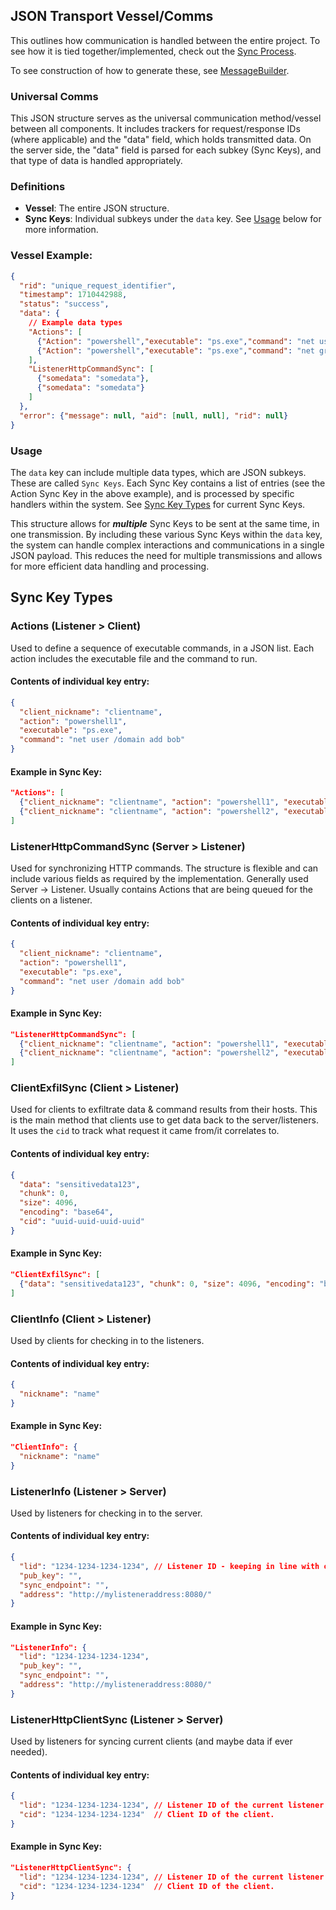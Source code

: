 ## JSON Transport Vessel/Comms

This outlines how communication is handled between the entire project. To see how it is tied together/implemented, check out the [Sync Process](../Communication/Sync%20Process.md).

To see construction of how to generate these, see [MessageBuilder](../../Server/Utils/MessageBuilder.md).

### Universal Comms

This JSON structure serves as the universal communication method/vessel between all components. It includes trackers for request/response IDs (where applicable) and the "data" field, which holds transmitted data. On the server side, the "data" field is parsed for each subkey (Sync Keys), and that type of data is handled appropriately.

### Definitions

- **Vessel**: The entire JSON structure.
- **Sync Keys**: Individual subkeys under the `data` key. See [Usage](#usage) below for more information.


### Vessel Example:
```json
{
  "rid": "unique_request_identifier",
  "timestamp": 1710442988,
  "status": "success",
  "data": {
    // Example data types
    "Actions": [
      {"Action": "powershell","executable": "ps.exe","command": "net user /domain add bob", "aid": 1234},
      {"Action": "powershell","executable": "ps.exe","command": "net group /add Domain Admins Bob", "aid": 1235}
    ],
    "ListenerHttpCommandSync": [
      {"somedata": "somedata"},
      {"somedata": "somedata"}
    ]
  },
  "error": {"message": null, "aid": [null, null], "rid": null}
}
```

### Usage

The `data` key can include multiple data types, which are JSON subkeys. These are called `Sync Keys`. Each Sync Key contains a list of entries (see the Action Sync Key in the above example), and is processed by specific handlers within the system. See [Sync Key Types](#sync-key-types) for current Sync Keys.

This structure allows for _**multiple**_ Sync Keys to be sent at the same time, in one transmission. By including these various Sync Keys within the `data` key, the system can handle complex interactions and communications in a single JSON payload. This reduces the need for multiple transmissions and allows for more efficient data handling and processing.

## Sync Key Types

### **Actions** (Listener > Client)

Used to define a sequence of executable commands, in a JSON list. Each action includes the executable file and the command to run.

#### Contents of individual key entry:

```json
{
  "client_nickname": "clientname",
  "action": "powershell1",
  "executable": "ps.exe",
  "command": "net user /domain add bob"
}
```

#### Example in Sync Key:

```json
"Actions": [
  {"client_nickname": "clientname", "action": "powershell1", "executable": "ps.exe", "command": "net user /domain add bob"},
  {"client_nickname": "clientname", "action": "powershell2", "executable": "ps.exe", "command": "net user /domain add bob"}
]
```

### **ListenerHttpCommandSync** (Server > Listener)

Used for synchronizing HTTP commands. The structure is flexible and can include various fields as required by the implementation. Generally used Server -> Listener. Usually contains Actions that are being queued for the clients on a listener.

#### Contents of individual key entry:

```json
{
  "client_nickname": "clientname",
  "action": "powershell1",
  "executable": "ps.exe",
  "command": "net user /domain add bob"
}
```

#### Example in Sync Key:

```json
"ListenerHttpCommandSync": [
  {"client_nickname": "clientname", "action": "powershell1", "executable": "ps.exe", "command": "net user /domain add bob"},
  {"client_nickname": "clientname", "action": "powershell2", "executable": "ps.exe", "command": "net user /domain add bob"}
]
```

### **ClientExfilSync** (Client > Listener)

Used for clients to exfiltrate data & command results from their hosts. This is the main method that clients use to get data back to the server/listeners. It uses the `cid` to track what request it came from/it correlates to.

#### Contents of individual key entry:

```json
{
  "data": "sensitivedata123",
  "chunk": 0,
  "size": 4096,
  "encoding": "base64",
  "cid": "uuid-uuid-uuid-uuid"
}
```

#### Example in Sync Key:

```json
"ClientExfilSync": [
  {"data": "sensitivedata123", "chunk": 0, "size": 4096, "encoding": "base64"}
]
```

### **ClientInfo** (Client > Listener)

Used by clients for checking in to the listeners.

#### Contents of individual key entry:

```json
{
  "nickname": "name"
}
```

#### Example in Sync Key:

```json
"ClientInfo": {
  "nickname": "name"
}
```

### **ListenerInfo** (Listener > Server)

Used by listeners for checking in to the server.

#### Contents of individual key entry:

```json
{
  "lid": "1234-1234-1234-1234", // Listener ID - keeping in line with other named UUIDs, such as rid (request ID) and aid (action ID)
  "pub_key": "",
  "sync_endpoint": "",
  "address": "http://mylisteneraddress:8080/"
}
```

#### Example in Sync Key:

```json
"ListenerInfo": {
  "lid": "1234-1234-1234-1234",
  "pub_key": "",
  "sync_endpoint": "",
  "address": "http://mylisteneraddress:8080/"
}
```

### **ListenerHttpClientSync** (Listener > Server)

Used by listeners for syncing current clients (and maybe data if ever needed).

#### Contents of individual key entry:

```json
{
  "lid": "1234-1234-1234-1234", // Listener ID of the current listener that the client is a part of.
  "cid": "1234-1234-1234-1234"  // Client ID of the client.
}
```

#### Example in Sync Key:

```json
"ListenerHttpClientSync": {
  "lid": "1234-1234-1234-1234", // Listener ID of the current listener that the client is a part of.
  "cid": "1234-1234-1234-1234"  // Client ID of the client.
}
```
